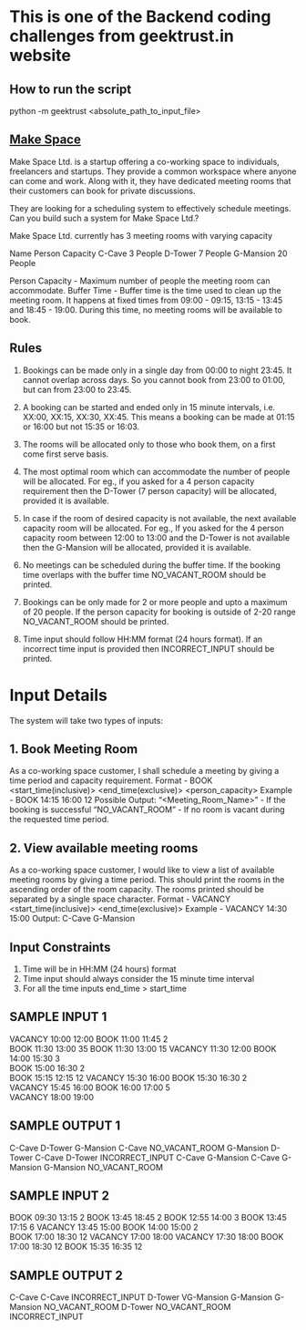 # This is one of the Backend coding challenges from geektrust.in website

## How to run the script
python -m geektrust <absolute_path_to_input_file>

## [Make Space](https://www.geektrust.in/coding-problem/backend/make-space)

Make Space Ltd. is a startup offering a co-working space to individuals, freelancers and startups. They provide a common workspace where anyone can come and work. Along with it, they have dedicated meeting rooms that their customers can book for private discussions.

They are looking for a scheduling system to effectively schedule meetings. Can you build such a system for Make Space Ltd.?

Make Space Ltd. currently has 3 meeting rooms with varying capacity

Name	Person Capacity
C-Cave	3 People
D-Tower	7 People
G-Mansion	20 People

Person Capacity - Maximum number of people the meeting room can accommodate.
Buffer Time - Buffer time is the time used to clean up the meeting room. It happens at fixed times from 09:00 - 09:15, 13:15 - 13:45 and 18:45 - 19:00. During this time, no meeting rooms will be available to book.


## Rules

1. Bookings can be made only in a single day from 00:00 to night 23:45. It cannot overlap across days. So you cannot book from 23:00 to 01:00, but can from 23:00 to 23:45.

2. A booking can be started and ended only in 15 minute intervals, i.e. XX:00, XX:15, XX:30, XX:45. This means a booking can be made at 01:15 or 16:00 but not 15:35 or 16:03.

3. The rooms will be allocated only to those who book them, on a first come first serve basis.

4. The most optimal room which can accommodate the number of people will be allocated. For eg., if you asked for a 4 person capacity requirement then the D-Tower (7 person capacity) will be allocated, provided it is available.

5. In case if the room of desired capacity is not available, the next available capacity room will be allocated. For eg., If you asked for the 4 person capacity room between 12:00 to 13:00 and the D-Tower is not available then the G-Mansion will be allocated, provided it is available.

6. No meetings can be scheduled during the buffer time. If the booking time overlaps with the buffer time NO_VACANT_ROOM should be printed.

7. Bookings can be only made for 2 or more people and upto a maximum of 20 people. If the person capacity for booking is outside of 2-20 range NO_VACANT_ROOM should be printed.

8. Time input should follow HH:MM format (24 hours format). If an incorrect time input is provided then INCORRECT_INPUT should be printed.


# Input Details

The system will take two types of inputs:

## 1. Book Meeting Room

As a co-working space customer, I shall schedule a meeting by giving a time period and capacity requirement.
Format - BOOK <start_time(inclusive)> <end_time(exclusive)> <person_capacity>
Example - BOOK 14:15 16:00 12
Possible Output:
“<Meeting_Room_Name>” - If the booking is successful
“NO_VACANT_ROOM” - If no room is vacant during the requested time period.

## 2. View available meeting rooms

As a co-working space customer, I would like to view a list of available meeting rooms by giving a time period. This should print the rooms in the ascending order of the room capacity. The rooms printed should be separated by a single space character.
Format - VACANCY <start_time(inclusive)> <end_time(exclusive)>
Example - VACANCY 14:30 15:00
Output: C-Cave G-Mansion


## Input Constraints

1. Time will be in HH:MM (24 hours) format
2. Time input should always consider the 15 minute time interval
3. For all the time inputs end_time > start_time


## SAMPLE INPUT 1

VACANCY 10:00 12:00
BOOK 11:00 11:45 2	
BOOK 11:30 13:00 35	
BOOK 11:30 13:00 15	
VACANCY 11:30 12:00	
BOOK 14:00 15:30 3	
BOOK 15:00 16:30 2	
BOOK 15:15 12:15 12	
VACANCY 15:30 16:00	
BOOK 15:30 16:30 2	
VACANCY 15:45 16:00	
BOOK 16:00 17:00 5	
VACANCY 18:00 19:00	

## SAMPLE OUTPUT 1

C-Cave D-Tower G-Mansion
C-Cave
NO_VACANT_ROOM
G-Mansion
D-Tower
C-Cave
D-Tower
INCORRECT_INPUT
C-Cave G-Mansion
C-Cave
G-Mansion
G-Mansion
NO_VACANT_ROOM


## SAMPLE INPUT 2

BOOK 09:30 13:15 2
BOOK 13:45 18:45 2
BOOK 12:55 14:00 3
BOOK 13:45 17:15 6
VACANCY 13:45 15:00	
BOOK 14:00 15:00 2	
BOOK 17:00 18:30 12
VACANCY 17:00 18:00	
VACANCY 17:30 18:00
BOOK 17:00 18:30 12
BOOK 15:35 16:35 12

## SAMPLE OUTPUT 2

C-Cave
C-Cave
INCORRECT_INPUT
D-Tower
VG-Mansion
G-Mansion
G-Mansion
NO_VACANT_ROOM
D-Tower
NO_VACANT_ROOM
INCORRECT_INPUT

